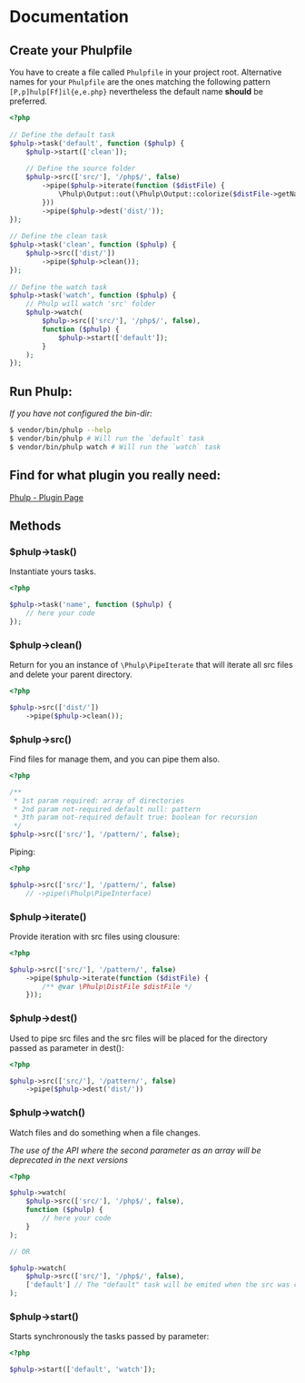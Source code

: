 # Documentation

## Create your Phulpfile

You have to create a file called `Phulpfile` in your project root. Alternative names for your `Phulpfile` are
the ones matching the following pattern `[P,p]hulp[Ff]il{e,e.php}` nevertheless the default name __should__ be preferred.

```php
<?php
​
// Define the default task
$phulp->task('default', function ($phulp) {
    $phulp->start(['clean']);
​
    // Define the source folder
    $phulp->src(['src/'], '/php$/', false)
        ->pipe($phulp->iterate(function ($distFile) {
            \Phulp\Output::out(\Phulp\Output::colorize($distFile->getName(), 'blue'));
        }))
        ->pipe($phulp->dest('dist/'));
});
​
// Define the clean task
$phulp->task('clean', function ($phulp) {
    $phulp->src(['dist/'])
        ->pipe($phulp->clean());
});
​
// Define the watch task
$phulp->task('watch', function ($phulp) {
    // Phulp will watch 'src' folder
    $phulp->watch(
        $phulp->src(['src/'], '/php$/', false),
        function ($phulp) {
            $phulp->start(['default']);
        }
    );
});
```

## Run Phulp:

_If you have not configured the bin-dir:_

```bash
$ vendor/bin/phulp --help
$ vendor/bin/phulp # Will run the `default` task
$ vendor/bin/phulp watch # Will run the `watch` task
```

## Find for what plugin you really need:

[Phulp - Plugin Page](https://reisraff.github.io/phulp/dist/#!/plugins)

## Methods

### $phulp->task()

Instantiate yours tasks.

```php
<?php

$phulp->task('name', function ($phulp) {
    // here your code
});
```

### $phulp->clean()

Return for you an instance of `\Phulp\PipeIterate` that will iterate all src files and delete your parent directory.

```php
<?php

$phulp->src(['dist/'])
    ->pipe($phulp->clean());
```

### $phulp->src()

Find files for manage them, and you can pipe them also.

```php
<?php

/**
 * 1st param required: array of directories
 * 2nd param not-required default null: pattern
 * 3th param not-required default true: boolean for recursion
 */
$phulp->src(['src/'], '/pattern/', false);
```

Piping:

```php
<?php

$phulp->src(['src/'], '/pattern/', false)
    // ->pipe(\Phulp\PipeInterface)
```

### $phulp->iterate()

Provide iteration with src files using clousure:

```php
<?php

$phulp->src(['src/'], '/pattern/', false)
    ->pipe($phulp->iterate(function ($distFile) {
        /** @var \Phulp\DistFile $distFile */
    }));
```

### $phulp->dest()

Used to pipe src files and the src files will be placed for the directory passed as parameter in dest():

```php
<?php

$phulp->src(['src/'], '/pattern/', false)
    ->pipe($phulp->dest('dist/'))
```

### $phulp->watch()

Watch files and do something when a file changes.

*The use of the API where the second parameter as an array will be deprecated in the next versions*

```php
<?php

$phulp->watch(
    $phulp->src(['src/'], '/php$/', false),
    function ($phulp) {
        // here your code
    }
);

// OR

$phulp->watch(
    $phulp->src(['src/'], '/php$/', false),
    ['default'] // The "default" task will be emited when the src was changed
);

```

### $phulp->start()

Starts synchronously the tasks passed by parameter:

```php
<?php

$phulp->start(['default', 'watch']);
```
